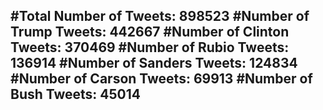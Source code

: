 #Total Number of Tweets: 898523 
#Number of Trump Tweets: 442667
#Number of Clinton Tweets: 370469
#Number of Rubio Tweets: 136914
#Number of Sanders Tweets: 124834
#Number of Carson Tweets: 69913
#Number of Bush Tweets: 45014
---
